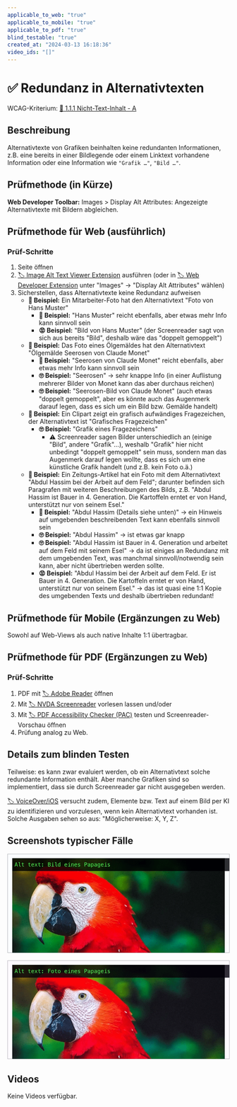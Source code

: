 ```yaml
---
applicable_to_web: "true"
applicable_to_mobile: "true"
applicable_to_pdf: "true"
blind_testable: "true"
created_at: "2024-03-13 16:18:36"
video_ids: "[]"
---
```


# ✅ Redundanz in Alternativtexten

WCAG-Kriterium: [📜 1.1.1 Nicht-Text-Inhalt - A](..)

## Beschreibung

Alternativtexte von Grafiken beinhalten keine redundanten Informationen, z.B. eine bereits in einer Bildlegende oder einem Linktext vorhandene Information oder eine Information wie `"Grafik …"`, `"Bild …"`.

## Prüfmethode (in Kürze)

**Web Developer Toolbar:** Images > Display Alt Attributes: Angezeigte Alternativtexte mit Bildern abgleichen.

## Prüfmethode für Web (ausführlich)

### Prüf-Schritte

1. Seite öffnen
1. [🏷️ Image Alt Text Viewer Extension](/de/tags/image-alt-text-viewer-extension) ausführen (oder in [🏷️ Web Developer Extension](/de/tags/web-developer-extension) unter "Images" → "Display Alt Attributes" wählen)
1. Sicherstellen, dass Alternativtexte keine Redundanz aufweisen
    - **🙂 Beispiel:** Ein Mitarbeiter-Foto hat den Alternativtext "Foto von Hans Muster"
        - **🙂 Beispiel:** "Hans Muster" reicht ebenfalls, aber etwas mehr Info kann sinnvoll sein
        - **😡 Beispiel:** "Bild von Hans Muster" (der Screenreader sagt von sich aus bereits "Bild", deshalb wäre das "doppelt gemoppelt")
    - **🙂 Beispiel:** Das Foto eines Ölgemäldes hat den Alternativtext "Ölgemälde Seerosen von Claude Monet"
        - **🙂 Beispiel:** "Seerosen von Claude Monet" reicht ebenfalls, aber etwas mehr Info kann sinnvoll sein
        - **🙄 Beispiel:** "Seerosen" → sehr knappe Info (in einer Auflistung mehrerer Bilder von Monet kann das aber durchaus reichen)
        - **🙄 Beispiel:** "Seerosen-Bild von Claude Monet" (auch etwas "doppelt gemoppelt", aber es könnte auch das Augenmerk darauf legen, dass es sich um ein Bild bzw. Gemälde handelt)
    - **🙂 Beispiel:** Ein Clipart zeigt ein grafisch aufwändiges Fragezeichen, der Alternativtext ist "Grafisches Fragezeichen"
        - **🙄 Beispiel:** "Grafik eines Fragezeichens"
            - ⚠️ Screenreader sagen Bilder unterschiedlich an (einige "Bild", andere "Grafik"...), weshalb "Grafik" hier nicht unbedingt "doppelt gemoppelt" sein muss, sondern man das Augenmerk darauf legen wollte, dass es sich um eine künstliche Grafik handelt (und z.B. kein Foto o.ä.)
    - **🙂 Beispiel:** Ein Zeitungs-Artikel hat ein Foto mit dem Alternativtext "Abdul Hassim bei der Arbeit auf dem Feld"; darunter befinden sich Paragrafen mit weiteren Beschreibungen des Bilds, z.B. "Abdul Hassim ist Bauer in 4. Generation. Die Kartoffeln erntet er von Hand, unterstützt nur von seinem Esel."
        - **🙂 Beispiel:** "Abdul Hassim (Details siehe unten)" → ein Hinweis auf umgebenden beschreibenden Text kann ebenfalls sinnvoll sein
        - **🙄 Beispiel:** "Abdul Hassim" → ist etwas gar knapp
        - **🙄 Beispiel:** "Abdul Hassim ist Bauer in 4. Generation und arbeitet auf dem Feld mit seinem Esel" → da ist einiges an Redundanz mit dem umgebenden Text, was manchmal sinnvoll/notwendig sein kann, aber nicht übertrieben werden sollte.
        - **😡 Beispiel:** "Abdul Hassim bei der Arbeit auf dem Feld. Er ist Bauer in 4. Generation. Die Kartoffeln erntet er von Hand, unterstützt nur von seinem Esel." → das ist quasi eine 1:1 Kopie des umgebenden Texts und deshalb übertrieben redundant!

## Prüfmethode für Mobile (Ergänzungen zu Web)

Sowohl auf Web-Views als auch native Inhalte 1:1 übertragbar.

## Prüfmethode für PDF (Ergänzungen zu Web)

### Prüf-Schritte
1. PDF mit [🏷️ Adobe Reader](/de/tags/adobe-reader) öffnen
1. Mit [🏷️ NVDA Screenreader](/de/tags/nvda-screenreader) vorlesen lassen und/oder
1. Mit [🏷️ PDF Accessibility Checker (PAC)](/de/tags/pdf-accessibility-checker-pac) testen und Screenreader-Vorschau öffnen
1. Prüfung analog zu Web.

## Details zum blinden Testen

Teilweise: es kann zwar evaluiert werden, ob ein Alternativtext solche redundante Information enthält. Aber manche Grafiken sind so implementiert, dass sie durch Screenreader gar nicht ausgegeben werden.

[🏷️ VoiceOver/iOS](/de/tags/voiceoverios) versucht zudem, Elemente bzw. Text auf einem Bild per KI zu identifizieren und vorzulesen, wenn kein Alternativtext vorhanden ist. Solche Ausgaben sehen so aus: "Möglicherweise: X, Y, Z".

## Screenshots typischer Fälle

![Bild eines Papageis ("Bild" ist unnötig)](images/bild-eines-papageis.png)

![Foto eines Papageis ("Foto" kann sinnvoll sein - es könnte sich schliesslich auch um ein Ölgemälde handeln)](images/foto-eines-papageis.png)

## Videos

Keine Videos verfügbar.
